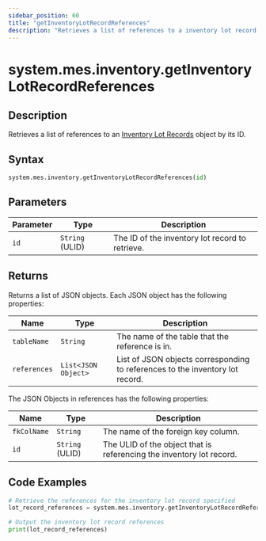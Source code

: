```yaml
---
sidebar_position: 60
title: "getInventoryLotRecordReferences"
description: "Retrieves a list of references to a inventory lot record with the given ID."
---
```


# system.mes.inventory.getInventoryLotRecordReferences

## Description

Retrieves a list of references to an [Inventory Lot Records](../../data-model/inventory-model/inventory-lot-record) object by its ID.

## Syntax
```python
system.mes.inventory.getInventoryLotRecordReferences(id)
```

## Parameters

| Parameter  | Type            | Description                                     |
|------------|-----------------|-------------------------------------------------|
| `id`       | `String` (ULID) | The ID of the inventory lot record to retrieve. |

## Returns

Returns a list of JSON objects. Each JSON object has the following properties:

| Name         | Type                 | Description                                                                   |
|--------------|----------------------|-------------------------------------------------------------------------------|
| `tableName`  | `String`             | The name of the table that the reference is in.                               |
| `references` | `List<JSON Object>`  | List of JSON objects corresponding to references to the inventory lot record. |

The JSON Objects in references has the following properties:

| Name        | Type            | Description                                                          |
|-------------|-----------------|----------------------------------------------------------------------|
| `fkColName` | `String`        | The name of the foreign key column.                                  |
| `id`        | `String` (ULID) | The ULID of the object that is referencing the inventory lot record. |

## Code Examples

```python
# Retrieve the references for the inventory lot record specified
lot_record_references = system.mes.inventory.getInventoryLotRecordReferences('VQNX3P98-01JE6QXQX0-993FMEHT')

# Output the inventory lot record references
print(lot_record_references)
```